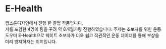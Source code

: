 # E-Health
캡스톤디자인에서 진행 한 졸업 작품입니다.<br>
저를 포함한 4명이 팀을 꾸려 약 8개월가량 진행하였습니다.
주제는 초보자를 위한 운동 도우미 E-Health으로 웨이트 초보자가 더욱 쉽고 직관적인 운동 데이터를 통해 부상을 미리 방지하자는 취지입니다.

